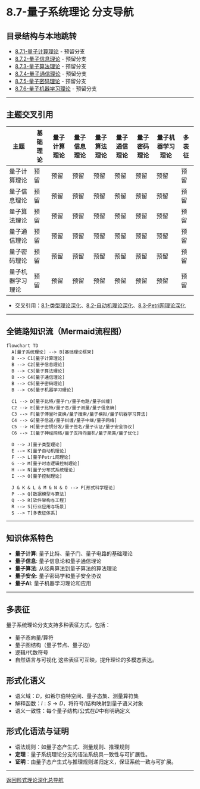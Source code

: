 # 8.7-量子系统理论 分支导航

## 目录结构与本地跳转

- [8.7.1-量子计算理论](8.7.1-量子计算理论.md) - 预留分支
- [8.7.2-量子信息理论](8.7.2-量子信息理论.md) - 预留分支
- [8.7.3-量子算法理论](8.7.3-量子算法理论.md) - 预留分支
- [8.7.4-量子通信理论](8.7.4-量子通信理论.md) - 预留分支
- [8.7.5-量子密码理论](8.7.5-量子密码理论.md) - 预留分支
- [8.7.6-量子机器学习理论](8.7.6-量子机器学习理论.md) - 预留分支

---

## 主题交叉引用

| 主题      | 基础理论 | 量子计算理论 | 量子信息理论 | 量子算法理论 | 量子通信理论 | 量子密码理论 | 量子机器学习理论 | 多表征 |
|-----------|----------|--------------|--------------|--------------|--------------|--------------|------------------|--------|
| 量子计算理论| 预留     | 预留         | 预留         | 预留         | 预留         | 预留         | 预留             | 预留   |
| 量子信息理论| 预留     | 预留         | 预留         | 预留         | 预留         | 预留         | 预留             | 预留   |
| 量子算法理论| 预留     | 预留         | 预留         | 预留         | 预留         | 预留         | 预留             | 预留   |
| 量子通信理论| 预留     | 预留         | 预留         | 预留         | 预留         | 预留         | 预留             | 预留   |
| 量子密码理论| 预留     | 预留         | 预留         | 预留         | 预留         | 预留         | 预留             | 预留   |
| 量子机器学习理论| 预留   | 预留         | 预留         | 预留         | 预留         | 预留         | 预留             | 预留   |

- 交叉引用：[8.1-类型理论深化](../8.1-类型理论深化/README.md)、[8.2-自动机理论深化](../8.2-自动机理论深化/README.md)、[8.3-Petri网理论深化](../8.3-Petri网理论深化/README.md)

---

## 全链路知识流（Mermaid流程图）

```mermaid
flowchart TD
  A[量子系统理论] --> B[基础理论框架]
  B --> C1[量子计算理论]
  B --> C2[量子信息理论]
  B --> C3[量子算法理论]
  B --> C4[量子通信理论]
  B --> C5[量子密码理论]
  B --> C6[量子机器学习理论]
  
  C1 --> D[量子比特/量子门/量子电路/量子纠缠]
  C2 --> E[量子比特/量子态/量子测量/量子信息熵]
  C3 --> F[量子傅里叶变换/量子搜索/量子模拟/量子机器学习算法]
  C4 --> G[量子信道/量子纠缠/量子中继/量子网络]
  C5 --> H[量子密钥分发/量子签名/量子认证/量子安全协议]
  C6 --> I[量子神经网络/量子支持向量机/量子聚类/量子优化]
  
  D --> J[量子类型理论]
  E --> K[量子自动机理论]
  F --> L[量子Petri网理论]
  G --> M[量子时态逻辑控制理论]
  H --> N[量子分布式系统理论]
  I --> O[量子控制理论]
  
  J & K & L & M & N & O --> P[形式科学理论]
  P --> Q[数据模型与算法]
  Q --> R[软件架构与工程]
  R --> S[行业应用与场景]
  S --> T[多表征体系]
```

---

## 知识体系特色

- **量子计算**: 量子比特、量子门、量子电路的基础理论
- **量子信息**: 量子信息论和量子通信理论
- **量子算法**: 从经典算法到量子算法的算法理论
- **量子安全**: 量子密码学和量子安全协议
- **量子AI**: 量子机器学习理论和应用

---

## 多表征

量子系统理论分支支持多种表征方式，包括：

- 量子态向量/算符
- 量子图结构（量子节点、量子边）
- 逻辑/代数符号
- 自然语言与可视化
这些表征可互映，提升理论的多模态表达。

## 形式化语义

- 语义域：$D$，如希尔伯特空间、量子态集、测量算符集
- 解释函数：$I: S \to D$，将符号/结构映射到量子语义对象
- 语义一致性：每个量子结构/公式在$D$中有明确定义

## 形式化语法与证明

- 语法规则：如量子态产生式、测量规则、推理规则
- **定理**：量子系统理论分支的语法系统具一致性与可扩展性。
- **证明**：由量子态产生式与推理规则递归定义，保证系统一致与可扩展。

---

[返回形式理论深化总导航](../README.md)
